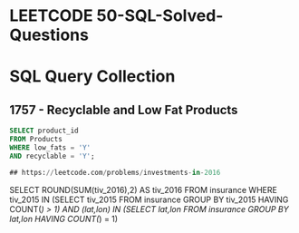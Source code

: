 # LEETCODE 50-SQL-Solved-Questions


# SQL Query Collection

## 1757 - Recyclable and Low Fat Products

```sql
SELECT product_id
FROM Products
WHERE low_fats = 'Y'
AND recyclable = 'Y';

## https://leetcode.com/problems/investments-in-2016

```
SELECT
    ROUND(SUM(tiv_2016),2) AS tiv_2016
FROM insurance
WHERE tiv_2015 IN (SELECT tiv_2015 FROM insurance GROUP BY tiv_2015 HAVING COUNT(*) > 1)
AND (lat,lon) IN (SELECT lat,lon FROM insurance GROUP BY lat,lon HAVING COUNT(*) = 1)




